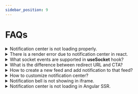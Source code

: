 ```yaml
---
sidebar_position: 9
---
```


# FAQs

<details>
 <summary> Notification center is not loading properly.</summary>

Possible causes for the notification center not loading properly:

- Invalid subscriberId
- Invalid applicationIdentifier
- Invalid backendUrl (in case of self hosted)
- Invalid socketUrl (in case of self hosted)

</details>

<details>
 <summary>There is a render error due to notification center in react.</summary>

Notification center should be wrapped in <b>NovuProvider</b>.

</details>

<details>
 <summary>What socket events are supported in <b>useSocket</b> hook?</summary>

There are two events. <b>unread_count_changed</b> and <b>unseen_count_changed</b>.

</details>

<details>
 <summary>What is the difference between redirect URL and CTA?</summary>

Redirect URL is for entire notification, When user will click notification user will route to that url. CTA are two call to action buttons. <b>onNotificationClick</b> function props is used for redirect url and <b>onActionClick</b> function props is used for CTA. Read more about actions [here](./react/react-components#notification-actions).

</details>

<details>
 <summary>How to create a new feed and add notification to that feed?</summary>

Add a in-app step in template workflow. Click on this step and then click on edit template in sidebar. A new edit notification template page will appear. Scroll down. There you will find an option <b>Add New Feed</b>. You can either create new feed or add this template to existing feeds.

</details>

<details>
 <summary>How to customize notification center?</summary>

Everything can be customized in Novu. <b>useNotification</b> hook in react component provides few functions to customize. <b>Header</b>, <b>Footer</b>, <b>Bell</b> etc can also be customized. Read more about customization [here](./react/react-components#custom-ui)

</details>

<details>
 <summary>Notification bell is not showing in iframe.</summary>

We use font awesome bell icon. Make sure you have added font awesome css cdn link in head tag.

```html
<link
  rel="stylesheet"
  href="https://cdnjs.cloudflare.com/ajax/libs/font-awesome/6.4.0/css/all.min.css"
  integrity="sha512-iecdLmaskl7CVkqkXNQ/ZH/XLlvWZOJyj7Yy7tcenmpD1ypASozpmT/E0iPtmFIB46ZmdtAc9eNBvH0H/ZpiBw=="
  crossorigin="anonymous"
  referrerpolicy="no-referrer"
/>
```

</details>

<details>
 <summary>Notification center is not loading in Angular SSR.</summary>

Instead of loading Novu notification center <b>notification-center-component</b> in AppModule, initialize it in a standalone child component so that it will lazy load.

</details>
